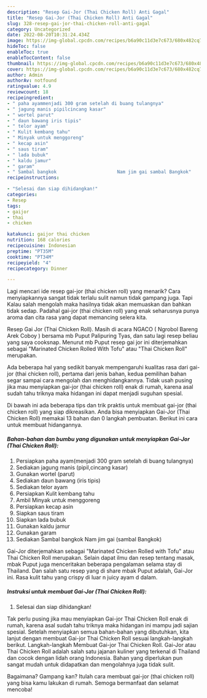 ```yaml
---
description: "Resep Gai-Jor (Thai Chicken Roll) Anti Gagal"
title: "Resep Gai-Jor (Thai Chicken Roll) Anti Gagal"
slug: 328-resep-gai-jor-thai-chicken-roll-anti-gagal
category: Uncategorized
date: 2022-08-20T10:31:24.434Z
image: https://img-global.cpcdn.com/recipes/b6a90c11d3e7c673/680x482cq70/gai-jor-thai-chicken-roll-foto-resep-utama.jpg
hideToc: false
enableToc: true
enableTocContent: false
thumbnail: https://img-global.cpcdn.com/recipes/b6a90c11d3e7c673/680x482cq70/gai-jor-thai-chicken-roll-foto-resep-utama.jpg
cover: https://img-global.cpcdn.com/recipes/b6a90c11d3e7c673/680x482cq70/gai-jor-thai-chicken-roll-foto-resep-utama.jpg
author: Admin
authorAv: notfound
ratingvalue: 4.9
reviewcount: 18
recipeingredient:
- " paha ayammenjadi 300 gram setelah di buang tulangnya"
- " jagung manis pipilcincang kasar"
- " wortel parut"
- " daun bawang iris tipis"
- " telor ayam"
- " Kulit kembang tahu"
- " Minyak untuk menggoreng"
- " kecap asin"
- " saus tiram"
- " lada bubuk"
- " kaldu jamur"
- " garam"
- " Sambal bangkok                      Nam jim gai sambal Bangkok"
recipeinstructions:

- "Selesai dan siap dihidangkan!"
categories:
- Resep
tags:
- gaijor
- thai
- chicken

katakunci: gaijor thai chicken 
nutrition: 168 calories
recipecuisine: Indonesian
preptime: "PT35M"
cooktime: "PT34M"
recipeyield: "4"
recipecategory: Dinner

---
```



Lagi mencari ide resep gai-jor (thai chicken roll) yang menarik? Cara menyiapkannya sangat tidak terlalu sulit namun tidak gampang juga. Tapi Kalau salah mengolah maka hasilnya tidak akan memuaskan dan bahkan tidak sedap. Padahal gai-jor (thai chicken roll) yang enak seharusnya punya aroma dan cita rasa yang dapat memancing selera kita.


Resep Gai Jor (Thai Chicken Roll). Masih di acara NGACO ( Ngrobol Bareng Arek Coboy ) bersama mb Puput Palipuring Tyas, dan satu lagi resep beliau yang saya cooksnap. Menurut mb Puput resep gai jor ini diterjemahkan sebagai &#34;Marinated Chicken Rolled With Tofu&#34; atau &#34;Thai Chicken Roll&#34; merupakan.

Ada beberapa hal yang sedikit banyak mempengaruhi kualitas rasa dari gai-jor (thai chicken roll), pertama dari jenis bahan, kedua pemilihan bahan segar sampai cara mengolah dan menghidangkannya. Tidak usah pusing jika mau menyiapkan gai-jor (thai chicken roll) enak di rumah, karena asal sudah tahu triknya maka hidangan ini dapat menjadi suguhan spesial.


Di bawah ini ada beberapa tips dan trik praktis untuk membuat gai-jor (thai chicken roll) yang siap dikreasikan. Anda bisa menyiapkan Gai-Jor (Thai Chicken Roll) memakai 13 bahan dan 0 langkah pembuatan. Berikut ini cara untuk membuat hidangannya.

<!--inarticleads1-->

##### Bahan-bahan dan bumbu yang digunakan untuk menyiapkan Gai-Jor (Thai Chicken Roll):

1. Persiapkan  paha ayam(menjadi 300 gram setelah di buang tulangnya)
1. Sediakan  jagung manis (pipil,cincang kasar)
1. Gunakan  wortel (parut)
1. Sediakan  daun bawang (iris tipis)
1. Sediakan  telor ayam
1. Persiapkan  Kulit kembang tahu
1. Ambil  Minyak untuk menggoreng
1. Persiapkan  kecap asin
1. Siapkan  saus tiram
1. Siapkan  lada bubuk
1. Gunakan  kaldu jamur
1. Gunakan  garam
1. Sediakan  Sambal bangkok                      Nam jim gai (sambal Bangkok)


Gai-Jor diterjemahkan sebagai &#34;Marinated Chicken Rolled with Tofu&#34; atau Thai Chicken Roll merupakan. Selain dapat ilmu dan resep tentang masak, mbak Puput juga menceritakan beberapa pengalaman selama stay di Thailand. Dan salah satu resep yang di share mbak Puput adalah, Gai-Jor ini. Rasa kulit tahu yang crispy di luar n juicy ayam d dalam. 

<!--inarticleads2-->

##### Instruksi untuk membuat Gai-Jor (Thai Chicken Roll):


1. Selesai dan siap dihidangkan!

Tak perlu pusing jika mau menyiapkan Gai-jor Thai Chicken Roll enak di rumah, karena asal sudah tahu triknya maka hidangan ini mampu jadi sajian spesial. Setelah menyiapkan semua bahan-bahan yang dibutuhkan, kita lanjut dengan membuat Gai-jor Thai Chicken Roll sesuai langkah-langkah berikut. Langkah-langkah Membuat Gai-jor Thai Chicken Roll. Gai-Jor atau Thai Chicken Roll adalah salah satu jajanan kuliner yang terkenal di Thailand dan cocok dengan lidah orang Indonesia. Bahan yang diperlukan pun sangat mudah untuk didapatkan dan mengolahnya juga tidak sulit. 

Bagaimana? Gampang kan? Itulah cara membuat gai-jor (thai chicken roll) yang bisa kamu lakukan di rumah. Semoga bermanfaat dan selamat mencoba!
